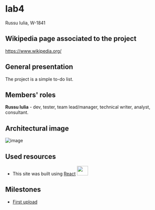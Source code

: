 # lab4
Russu Iulia, W-1841

## Wikipedia page associated to the project
https://www.wikipedia.org/

## General presentation 
The project is a simple to-do list.

## Members' roles
**Russu Iulia** - dev, tester, team lead/manager, technical writer, analyst, consultant.

## Architectural image
![image](https://user-images.githubusercontent.com/51412651/134417847-48597c08-d5c9-46b8-8e35-b4645993f041.png)

## Used resources
 - This site was built using [React](https://reactjs.org/) <img src="https://user-images.githubusercontent.com/51412651/134419510-86b7f817-78b8-4e7c-93a7-431743d64b83.png" width="35" height="30">
 
 ## Milestones
 -  [First upload](https://github.com/russuiulia/lab4/milestones)
